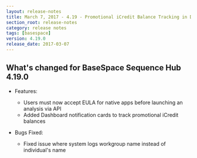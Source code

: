 ```yaml
---
layout: release-notes
title: March 7, 2017 - 4.19 - Promotional iCredit Balance Tracking in Dashboard
section_root: release-notes
category: release notes
tags: [basespace]
version: 4.19.0
release_date: 2017-03-07
---
```


## What's changed for BaseSpace Sequence Hub 4.19.0

- Features:
	- Users must now accept EULA for native apps before launching an analysis via API
	- Added Dashboard notification cards to track promotional iCredit balances

- Bugs Fixed:
	- Fixed issue where system logs workgroup name instead of individual's name
